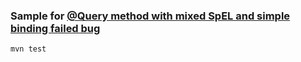 ### Sample for [@Query method with mixed SpEL and simple binding failed bug](https://jira.spring.io/browse/DATAJPA-1103)

`mvn test`
